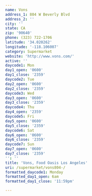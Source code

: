 ```yaml
---
name: Vons
address_1: 804 W Beverly Blvd
address_2: ''
city: ''
state: CA
zip: '90640'
phone: (323) 722-1706
latitude: '34.020262'
longitude: '-118.106007'
category: Supermarket
website: 'http://www.vons.com/'
active: ''
daycode1: Mon
day1_open: '0600'
day1_close: '2359'
daycode2: Tue
day2_open: '0600'
day2_close: '2359'
daycode3: Wed
day3_open: '0600'
day3_close: '2359'
daycode4: Thu
day4_open: '2359'
daycode5: Fri
day5_open: '0600'
day5_close: '2359'
daycode6: Sat
day6_open: '0600'
day6_close: '2359'
daycode7: Sun
day7_open: '0600'
day7_close: '2359'
'': ''
title: 'Vons, Food Oasis Los Angeles'
uri: /supermarket/vons804-/
formatted_daycode1: Monday
formatted_day1_open: 6am
formatted_day1_close: '11:59pm'

---
```

